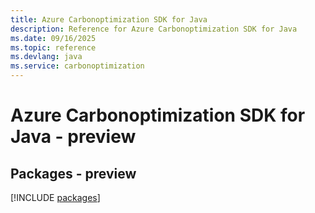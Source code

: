 ```yaml
---
title: Azure Carbonoptimization SDK for Java
description: Reference for Azure Carbonoptimization SDK for Java
ms.date: 09/16/2025
ms.topic: reference
ms.devlang: java
ms.service: carbonoptimization
---
```

# Azure Carbonoptimization SDK for Java - preview
## Packages - preview
[!INCLUDE [packages](carbonoptimization-index.md)]